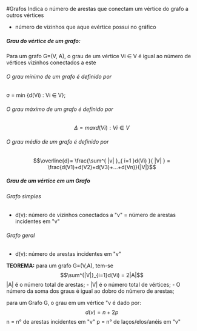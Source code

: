 #Grafos
Indica o número de arestas que conectam um vértice do grafo a outros vértices
 - número de vizinhos que aque evértice possui no gráfico
##### Grau do vértice de um grafo:
Para um grafo G=(V, A), o grau de um vértice Vi ∈ V é igual ao número de vértices vizinhos conectados a este
###### O grau mínimo de um grafo é definido por 
σ = min {d(Vi) : Vi ∈ V};
###### O grau máximo de um grafo  é definido por 
$$Δ = max{d(Vi) : Vi ∈ V}$$
###### O grau médio de um grafo é definido por 
$$\overline{d}= \frac{\sum^{ |v| }_{ i=1 }d(Vi) }{ |V| } = \frac{d(V1)+d(V2)+d(V3)+...+d(Vn)}{|V|}$$

##### Grau de um vértice em um Grafo
###### Grafo simples
- d(v): número de vizinhos conectados a "v" = número de arestas incidentes em "v"

###### Grafo geral
- d(v): número de arestas incidentes em "v"

**TEOREMA:** para um grafo G=(V,A), tem-se 
$$\sum^{|V|}_{i=1}d(Vi) = 2|A|$$
 |A| é o número total de arestas;
	- |V| é o número total de vértices; 
	- O número da soma dos graus é igual ao dobro do número de arestas;
	
para um Grafo G, o grau em um vértice "v é dado por:
$$d(v)=n+2p$$n = n° de arestas incidentes em "v"
p = n° de laços/elos/anéis em "v"
